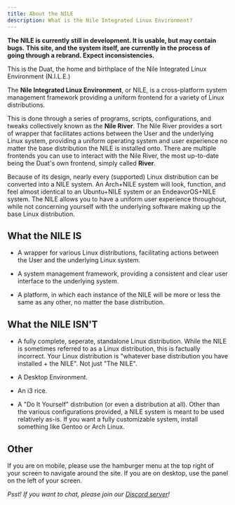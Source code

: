 ```yaml
---
title: About the NILE
description: What is the Nile Integrated Linux Environment?
---
```


**The NILE is currently still in development. It is usable, but may contain bugs.**
**This site, and the system itself, are currently in the process of going through a rebrand. Expect inconsistencies.**


This is the Duat, the home and birthplace of the Nile Integrated Linux Environment (N.I.L.E.)

The **Nile Integrated Linux Environment**, or NILE, is a cross-platform system management framework providing a uniform frontend for a variety of Linux distributions.

This is done through a series of programs, scripts, configurations, and tweaks collectively known as the **Nile River**. The Nile River provides a sort of wrapper that facilitates actions between the User and the underlying Linux system, providing a uniform operating system and user experience no matter the base distribution the NILE is installed onto. There are multiple frontends you can use to interact with the Nile River, the most up-to-date being the Duat's own frontend, simply called **River**.

Because of its design, nearly every (supported) Linux distribution can be converted into a NILE system. An Arch+NILE system will look, function, and feel almost identical to an Ubuntu+NILE system or an EndeavorOS+NILE system. The NILE allows you to have a uniform user experience throughout, while not concerning yourself with the underlying software making up the base Linux distribution.


## What the NILE IS

- A wrapper for various Linux distributions, facilitating actions between the User and the underlying Linux system.

- A system management framework, providing a consistent and clear user interface to the underlying system.

- A platform, in which each instance of the NILE will be more or less the same as any other, no matter the base distribution.


## What the NILE ISN'T

- A fully complete, seperate, standalone Linux distribution. While the NILE is sometimes referred to as a Linux distribution, this is factually incorrect. Your Linux distribution is "whatever base distribution you have installed + the NILE". Not just "The NILE".

- A Desktop Environment.

- An i3 rice.

- A "Do It Yourself" distribution (or even a distribution at all). Other than the various configurations provided, a NILE system is meant to be used relatively as-is. If you want a fully customizable system, install something like Gentoo or Arch Linux.


## Other

If you are on mobile, please use the hamburger menu at the top right of your screen to navigate around the site. If you are on desktop, use the panel on the left of your screen.

*Psst! If you want to chat, please join our [Discord server](https://discord.gg/AVSuRZsTXp)!*
